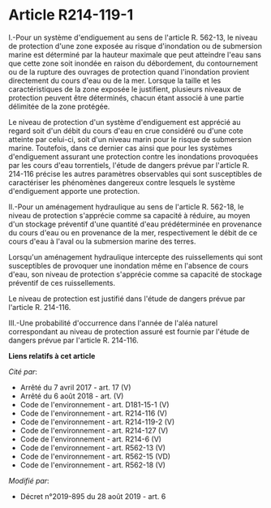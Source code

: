 # Article R214-119-1

I.-Pour un système d'endiguement au sens de l'article R. 562-13, le niveau de protection d'une zone exposée au risque
d'inondation ou de submersion marine est déterminé par la hauteur maximale que peut atteindre l'eau sans que cette zone soit
inondée en raison du débordement, du contournement ou de la rupture des ouvrages de protection quand l'inondation provient
directement du cours d'eau ou de la mer. Lorsque la taille et les caractéristiques de la zone exposée le justifient,
plusieurs niveaux de protection peuvent être déterminés, chacun étant associé à une partie délimitée de la zone protégée. 

Le niveau de protection d'un système d'endiguement est apprécié au regard soit d'un débit du cours d'eau en crue considéré ou
d'une cote atteinte par celui-ci, soit d'un niveau marin pour le risque de submersion marine. Toutefois, dans ce dernier cas
ainsi que pour les systèmes d'endiguement assurant une protection contre les inondations provoquées par les cours d'eau
torrentiels, l'étude de dangers prévue par l'article R. 214-116 précise les autres paramètres observables qui sont
susceptibles de caractériser les phénomènes dangereux contre lesquels le système d'endiguement apporte une protection. 

II.-Pour un aménagement hydraulique au sens de l'article R. 562-18, le niveau de protection s'apprécie comme sa capacité à
réduire, au moyen d'un stockage préventif d'une quantité d'eau prédéterminée en provenance du cours d'eau ou en provenance de
la mer, respectivement le débit de ce cours d'eau à l'aval ou la submersion marine des terres. 

Lorsqu'un aménagement hydraulique intercepte des ruissellements qui sont susceptibles de provoquer une inondation même en
l'absence de cours d'eau, son niveau de protection s'apprécie comme sa capacité de stockage préventif de ces ruissellements. 

Le niveau de protection est justifié dans l'étude de dangers prévue par l'article R. 214-116. 

III.-Une probabilité d'occurrence dans l'année de l'aléa naturel correspondant au niveau de protection assuré est fournie par
l'étude de dangers prévue par l'article R. 214-116.

**Liens relatifs à cet article**

_Cité par_:

  - Arrêté du 7 avril 2017 - art. 17 (V)
  - Arrêté du 6 août 2018 - art. (V)
  - Code de l'environnement - art. D181-15-1 (V)
  - Code de l'environnement - art. R214-116 (V)
  - Code de l'environnement - art. R214-119-2 (V)
  - Code de l'environnement - art. R214-127 (V)
  - Code de l'environnement - art. R214-6 (V)
  - Code de l'environnement - art. R562-13 (V)
  - Code de l'environnement - art. R562-15 (VD)
  - Code de l'environnement - art. R562-18 (V)

_Modifié par_:

  - Décret n°2019-895 du 28 août 2019 - art. 6
